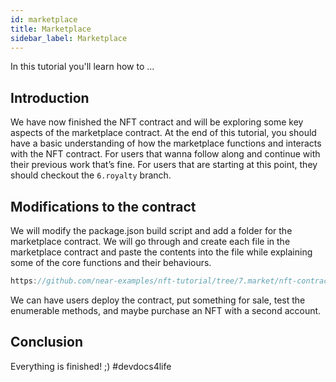 ```yaml
---
id: marketplace
title: Marketplace
sidebar_label: Marketplace
---
```


In this tutorial you'll learn how to ...

## Introduction

We have now finished the NFT contract and will be exploring some key aspects of the marketplace contract. At the end of this tutorial, you should have a basic understanding of how the marketplace functions and interacts with the NFT contract. For users that wanna follow along and continue with their previous work that’s fine. For users that are starting at this point, they should checkout the `6.royalty` branch. 

## Modifications to the contract

We will modify the package.json build script and add a folder for the marketplace contract. We will go through and create each file in the marketplace contract and paste the contents into the file while explaining some of the core functions and their behaviours.

```rust reference
https://github.com/near-examples/nft-tutorial/tree/7.market/nft-contract/src/lib.rs#L1-L3
```

We can have users deploy the contract, put something for sale, test the enumerable methods, and maybe purchase an NFT with a second account. 

## Conclusion

Everything is finished! ;) #devdocs4life
